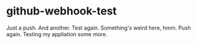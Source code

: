 github-webhook-test
===================

Just a push. And another. Test again. Something's weird here, hmm.  Push again. Testing my appliation some more.
